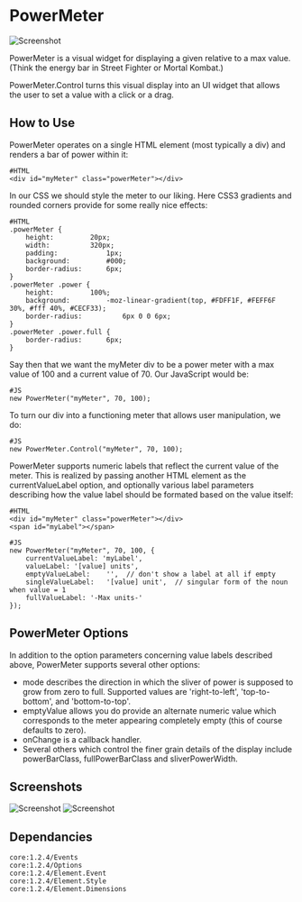 PowerMeter
==========
![Screenshot](http://www.jpl-consulting.com/projects/MooTools/PowerMeter/ScreenShots/PowerMeter0.gif)

PowerMeter is a visual widget for displaying a given relative to a max value.  (Think the energy bar in Street Fighter or Mortal Kombat.)

PowerMeter.Control turns this visual display into an UI widget that allows the user to set a value with a click or a drag.

How to Use
----------

PowerMeter operates on a single HTML element (most typically a div) and renders a bar of power within it:

	#HTML
	<div id="myMeter" class="powerMeter"></div>

In our CSS we should style the meter to our liking.  Here CSS3 gradients and rounded corners provide for some really nice effects:

	#HTML
	.powerMeter {
		height:			20px;
		width:			320px;
		padding:			1px;
		background:			#000;
		border-radius:		6px;
	}
	.powerMeter .power {
		height:			100%;
		background:			-moz-linear-gradient(top, #FDFF1F, #FEFF6F 30%, #fff 40%, #CECF33);
		border-radius:			6px 0 0 6px;
	}
	.powerMeter .power.full {
		border-radius:		6px;
	}

Say then that we want the myMeter div to be a power meter with a max value of 100 and a current value of 70.  Our JavaScript would be:

	#JS
	new PowerMeter("myMeter", 70, 100);

To turn our div into a functioning meter that allows user manipulation, we do:

	#JS
	new PowerMeter.Control("myMeter", 70, 100);


PowerMeter supports numeric labels that reflect the current value of the meter.  This is realized by passing another HTML element as the currentValueLabel option, and optionally various label parameters describing how the value label should be formated based on the value itself:
	
	#HTML
	<div id="myMeter" class="powerMeter"></div>
	<span id="myLabel"></span>

	#JS
	new PowerMeter("myMeter", 70, 100, {
		currentValueLabel: 'myLabel',
		valueLabel: '[value] units',
		emptyValueLabel:	'',  // don't show a label at all if empty
		singleValueLabel:	'[value] unit',  // singular form of the noun when value = 1
		fullValueLabel: '-Max units-'
	});



PowerMeter Options
------------------

In addition to the option parameters concerning value labels described above, PowerMeter supports several other options:

- mode describes the direction in which the sliver of power is supposed to grow from zero to full.  Supported values are 'right-to-left', 'top-to-bottom', and 'bottom-to-top'.
- emptyValue allows you do provide an alternate numeric value which corresponds to the meter appearing completely empty (this of course defaults to zero).
- onChange is a callback handler.
- Several others which control the finer grain details of the display include powerBarClass, fullPowerBarClass and sliverPowerWidth.

Screenshots
-----------

![Screenshot](http://www.jpl-consulting.com/projects/MooTools/PowerMeter/ScreenShots/PowerMeter1.gif)
![Screenshot](http://www.jpl-consulting.com/projects/MooTools/PowerMeter/ScreenShots/PowerMeter2.gif)

Dependancies
------------

	core:1.2.4/Events
	core:1.2.4/Options
	core:1.2.4/Element.Event
	core:1.2.4/Element.Style
	core:1.2.4/Element.Dimensions